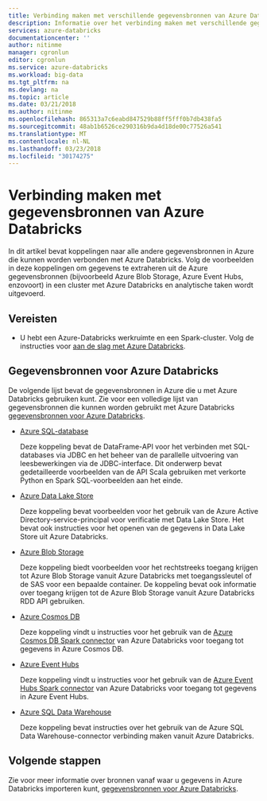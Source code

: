 ```yaml
---
title: Verbinding maken met verschillende gegevensbronnen van Azure Databricks | Microsoft Docs
description: Informatie over het verbinding maken met verschillende gegevensbronnen van Azure Databricks.
services: azure-databricks
documentationcenter: ''
author: nitinme
manager: cgronlun
editor: cgronlun
ms.service: azure-databricks
ms.workload: big-data
ms.tgt_pltfrm: na
ms.devlang: na
ms.topic: article
ms.date: 03/21/2018
ms.author: nitinme
ms.openlocfilehash: 865313a7c6eabd847529b88ff5fff0b7db438fa5
ms.sourcegitcommit: 48ab1b6526ce290316b9da4d18de00c77526a541
ms.translationtype: MT
ms.contentlocale: nl-NL
ms.lasthandoff: 03/23/2018
ms.locfileid: "30174275"
---
```

# <a name="connect-to-data-sources-from-azure-databricks"></a>Verbinding maken met gegevensbronnen van Azure Databricks

In dit artikel bevat koppelingen naar alle andere gegevensbronnen in Azure die kunnen worden verbonden met Azure Databricks. Volg de voorbeelden in deze koppelingen om gegevens te extraheren uit de Azure gegevensbronnen (bijvoorbeeld Azure Blob Storage, Azure Event Hubs, enzovoort) in een cluster met Azure Databricks en analytische taken wordt uitgevoerd. 

## <a name="prerequisites"></a>Vereisten

* U hebt een Azure-Databricks werkruimte en een Spark-cluster. Volg de instructies voor [aan de slag met Azure Databricks](quickstart-create-databricks-workspace-portal.md).

## <a name="data-sources-for-azure-databricks"></a>Gegevensbronnen voor Azure Databricks

De volgende lijst bevat de gegevensbronnen in Azure die u met Azure Databricks gebruiken kunt. Zie voor een volledige lijst van gegevensbronnen die kunnen worden gebruikt met Azure Databricks [gegevensbronnen voor Azure Databricks](https://docs.azuredatabricks.net/spark/latest/data-sources/index.html).

- [Azure SQL-database](https://docs.azuredatabricks.net/spark/latest/data-sources/sql-databases.html)

    Deze koppeling bevat de DataFrame-API voor het verbinden met SQL-databases via JDBC en het beheer van de parallelle uitvoering van leesbewerkingen via de JDBC-interface. Dit onderwerp bevat gedetailleerde voorbeelden van de API Scala gebruiken met verkorte Python en Spark SQL-voorbeelden aan het einde.
- [Azure Data Lake Store](https://docs.azuredatabricks.net/spark/latest/data-sources/azure/azure-datalake.html)

    Deze koppeling bevat voorbeelden voor het gebruik van de Azure Active Directory-service-principal voor verificatie met Data Lake Store. Het bevat ook instructies voor het openen van de gegevens in Data Lake Store uit Azure Databricks.

- [Azure Blob Storage](https://docs.azuredatabricks.net/spark/latest/data-sources/azure/azure-storage.html)

    Deze koppeling biedt voorbeelden voor het rechtstreeks toegang krijgen tot Azure Blob Storage vanuit Azure Databricks met toegangssleutel of de SAS voor een bepaalde container. De koppeling bevat ook informatie over toegang krijgen tot de Azure Blob Storage vanuit Azure Databricks RDD API gebruiken.

- [Azure Cosmos DB](https://docs.azuredatabricks.net/spark/latest/data-sources/azure/cosmosdb-connector.html)

    Deze koppeling vindt u instructies voor het gebruik van de [Azure Cosmos DB Spark connector](https://github.com/Azure/azure-cosmosdb-spark) van Azure Databricks voor toegang tot gegevens in Azure Cosmos DB.

- [Azure Event Hubs](https://docs.azuredatabricks.net/spark/latest/data-sources/azure/eventhubs-connector.html)

    Deze koppeling vindt u instructies voor het gebruik van de [Azure Event Hubs Spark connector](https://github.com/Azure/azure-event-hubs-spark) van Azure Databricks voor toegang tot gegevens in Azure Event Hubs.

- [Azure SQL Data Warehouse](https://docs.azuredatabricks.net/spark/latest/data-sources/azure/sql-data-warehouse.html)

    Deze koppeling bevat instructies over het gebruik van de Azure SQL Data Warehouse-connector verbinding maken vanuit Azure Databricks.
    

## <a name="next-steps"></a>Volgende stappen

Zie voor meer informatie over bronnen vanaf waar u gegevens in Azure Databricks importeren kunt, [gegevensbronnen voor Azure Databricks](https://docs.azuredatabricks.net/spark/latest/data-sources/index.html#).


